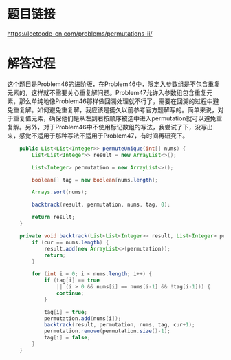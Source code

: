 # 题目链接
https://leetcode-cn.com/problems/permutations-ii/

# 解答过程
这个题目是Problem46的进阶版，在Problem46中，限定入参数组是不包含重复元素的，这样就不需要关心重复解问题。Problem47允许入参数组包含重复元素，那么单纯地像Problem46那样做回溯处理就不行了，需要在回溯的过程中避免重复解。如何避免重复解，我应该是挺久以前参考官方题解写的。简单来说，对于重复值元素，确保他们是从左到右按顺序被选中进入permutation就可以避免重复解。另外，对于Problem46中不使用标记数组的写法，我尝试了下，没写出来，感觉不适用于那种写法不适用于Problem47，有时间再研究下。

```java
	public List<List<Integer>> permuteUnique(int[] nums) {
		List<List<Integer>> result = new ArrayList<>();

		List<Integer> permutation = new ArrayList<>();

		boolean[] tag = new boolean[nums.length];

		Arrays.sort(nums);

		backtrack(result, permutation, nums, tag, 0);

		return result;
	}

	private void backtrack(List<List<Integer>> result, List<Integer> permutation, int[] nums, boolean[] tag, int cur) {
		if (cur == nums.length) {
			result.add(new ArrayList<>(permutation));
			return;
		}

		for (int i = 0; i < nums.length; i++) {
			if (tag[i] == true
				|| (i > 0 && nums[i] == nums[i-1] && !tag[i-1])) {
				continue;
			}

			tag[i] = true;
			permutation.add(nums[i]);
			backtrack(result, permutation, nums, tag, cur+1);
			permutation.remove(permutation.size()-1);
			tag[i] = false;
		}
	}
```